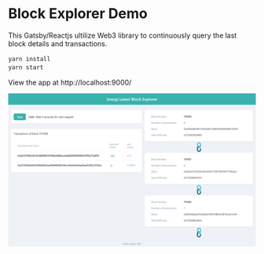 # Block Explorer Demo

This Gatsby/Reactjs ultilize Web3 library to continuously query the last block details
and transactions.

```bash
yarn install
yarn start
```

View the app at http://localhost:9000/

![Screenshot](https://raw.githubusercontent.com/kent-nguyen/blockchain-latestblock-explorer/main/screenshots/Latest-Block-Explorer.png)
